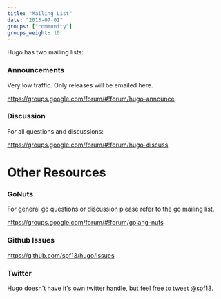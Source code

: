 ```yaml
---
title: "Mailing List"
date: "2013-07-01"
groups: ["community"]
groups_weight: 10
---
```


Hugo has two mailing lists:

### Announcements
Very low traffic. Only releases will be emailed here.

https://groups.google.com/forum/#!forum/hugo-announce

### Discussion
For all questions and discussions:

https://groups.google.com/forum/#!forum/hugo-discuss

# Other Resources

### GoNuts

For general go questions or discussion please refer to the go mailing list.

https://groups.google.com/forum/#!forum/golang-nuts

### Github Issues

https://github.com/spf13/hugo/issues

### Twitter

Hugo doesn't have it's own twitter handle, but feel free to tweet [@spf13](http://twitter.com/spf13).
